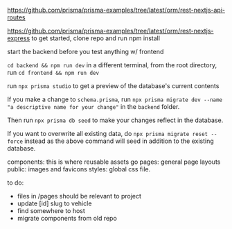 https://github.com/prisma/prisma-examples/tree/latest/orm/rest-nextjs-api-routes

https://github.com/prisma/prisma-examples/tree/latest/orm/rest-nextjs-express 
to get started, clone repo and run npm install

start the backend before you test anything w/ frontend

`cd backend && npm run dev`
in a different terminal, from the root directory, run `cd frontend && npm run dev`

run `npx prisma studio` to get a preview of the database's current contents

If you make a change to `schema.prisma`, run `npx prisma migrate dev --name "a descriptive name for your change"` in the `backend` folder. 

Then run `npx prisma db seed` to make your changes reflect in the database.

If you want to overwrite all existing data, do `npx prisma migrate reset --force` instead as the above command will seed in addition to the existing database.


components: this is where reusable assets go
pages: general page layouts
public: images and favicons
styles: global css file.

to do: 
- files in /pages should be relevant to project 
- update [id] slug to vehicle 
- find somewhere to host
- migrate components from old repo